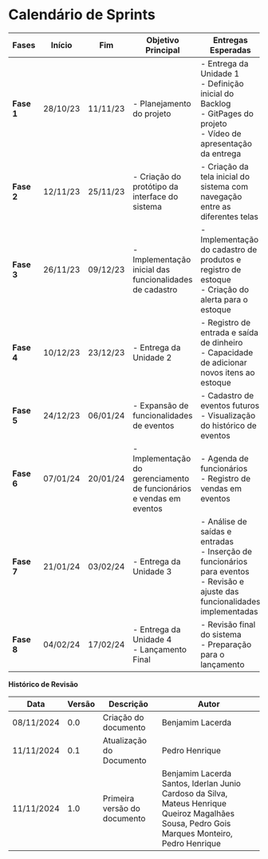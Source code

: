 
# Calendário de Sprints

| Fases | Início  | Fim     | Objetivo Principal | Entregas Esperadas | Validação do Cliente |
|--------|---------|---------|--------------------|--------------------|----------------------|
| **Fase 1** | 28/10/23 | 11/11/23 | - Planejamento do projeto | - Entrega da Unidade 1 <br> - Definição inicial do Backlog <br> - GitPages do projeto <br> - Vídeo de apresentação da entrega | Reunião para validação do planejamento |
| **Fase 2** | 12/11/23 | 25/11/23 | - Criação do protótipo da interface do sistema | - Criação da tela inicial do sistema com navegação entre as diferentes telas | Revisão da prototipação do Figma |
| **Fase 3** | 26/11/23 | 09/12/23 | - Implementação inicial das funcionalidades de cadastro | - Implementação do cadastro de produtos e registro de estoque <br> - Criação do alerta para o estoque | Validação do cadastro e fluxo de estoque |
| **Fase 4** | 10/12/23 | 23/12/23 | - Entrega da Unidade 2 | - Registro de entrada e saída de dinheiro <br> - Capacidade de adicionar novos itens ao estoque | Feedback sobre o controle financeiro e de estoque |
| **Fase 5** | 24/12/23 | 06/01/24 | - Expansão de funcionalidades de eventos | - Cadastro de eventos futuros <br> - Visualização do histórico de eventos | |
| **Fase 6** | 07/01/24 | 20/01/24 | - Implementação do gerenciamento de funcionários e vendas em eventos | - Agenda de funcionários <br> - Registro de vendas em eventos | |
| **Fase 7** | 21/01/24 | 03/02/24 | - Entrega da Unidade 3 | - Análise de saídas e entradas <br> - Inserção de funcionários para eventos <br> - Revisão e ajuste das funcionalidades implementadas | |
| **Fase 8** | 04/02/24 | 17/02/24 | - Entrega da Unidade 4 <br> - Lançamento Final | - Revisão final do sistema <br> - Preparação para o lançamento | Aprovação final e preparação para lançamento |



**Histórico de Revisão**

| **Data**   | **Versão** | **Descrição**                                                                         | **Autor**                                                                 |
| ---------- | ---------- | ------------------------------------------------------------------------------------- | ------------------------------------------------------------------------- |
| 08/11/2024 | 0\.0 | Criação do documento | Benjamim Lacerda |
| 11/11/2024 | 0\.1 | Atualização do Documento | Pedro Henrique |
| 11/11/2024 | 1\.0 | Primeira versão do documento | Benjamim Lacerda Santos, Iderlan Junio Cardoso da Silva, Mateus Henrique Queiroz Magalhães Sousa, Pedro Gois Marques Monteiro, Pedro Henrique |